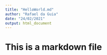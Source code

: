 ```yaml
---
title: "HelloWorld.md"
author: "Rafael da Guia"
date: "24/02/2021"
output: html_document
---
```


# This is a markdown file